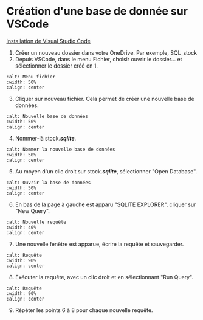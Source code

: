 <!-- Copyright 2024 Caroline Blank <caro@c-space.org> -->
<!-- SPDX-License-Identifier: CC-BY-NC-SA-4.0 -->

# Création d'une base de donnée sur VSCode

[Installation de Visual Studio Code](../logiciels/vscode.md)

1. Créer un nouveau dossier dans votre OneDrive. Par exemple, SQL_stock
2. Depuis VSCode, dans le menu Fichier, choisir ouvrir le dossier... et
sélectionner le dossier créé en 1.
```{figure} images/menu-fichier.png
:alt: Menu fichier
:width: 50%
:align: center
```
3. Cliquer sur nouveau fichier. Cela permet de créer une nouvelle base de
données.
```{figure} images/new-bd.png
:alt: Nouvelle base de données
:width: 50%
:align: center
```
4. Nommer-là stock.***sqlite***.
```{figure} images/nommer.png
:alt: Nommer la nouvelle base de données
:width: 50%
:align: center
```
5. Au moyen d'un clic droit sur stock.***sqlite***, sélectionner
"Open Database".
```{figure} images/ouvrir.png
:alt: Ouvrir la base de données
:width: 50%
:align: center
```
6. En bas de la page à gauche est apparu "SQLITE EXPLORER", cliquer sur
"New Query".
```{figure} images/explorer.png
:alt: Nouvelle requête
:width: 40%
:align: center
```
7. Une nouvelle fenêtre est apparue, écrire la requête et sauvegarder.
```{figure} images/requete.png
:alt: Requête
:width: 90%
:align: center
```
8. Exécuter la requête, avec un clic droit et en sélectionnant "Run Query".
```{figure} images/executer.png
:alt: Requête
:width: 90%
:align: center
```
9. Répéter les points 6 à 8 pour chaque nouvelle requête.





